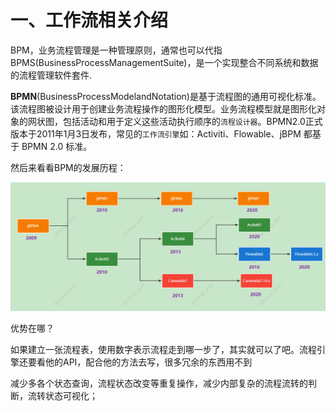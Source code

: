# 一、工作流相关介绍

BPM，业务流程管理是一种管理原则，通常也可以代指BPMS(BusinessProcessManagementSuite)，是一个实现整合不同系统和数据的流程管理软件套件.

**BPMN**(BusinessProcessModelandNotation)是基于流程图的通用可视化标准。该流程图被设计用于创建业务流程操作的图形化模型。业务流程模型就是图形化对象的网状图，包括活动和用于定义这些活动执行顺序的`流程设计器`。BPMN2.0正式版本于2011年1月3日发布，常见的`工作流引擎`如：Activiti、Flowable、jBPM 都基于 BPMN 2.0 标准。

然后来看看BPM的发展历程：

![image-20220830005000114](media/image-20220830005000114.png)



优势在哪？

如果建立一张流程表，使用数字表示流程走到哪一步了，其实就可以了吧。流程引擎还要看他的API，配合他的方法去写，很多冗余的东西用不到

减少多各个状态查询，流程状态改变等重复操作，减少内部复杂的流程流转的判断，流转状态可视化；
